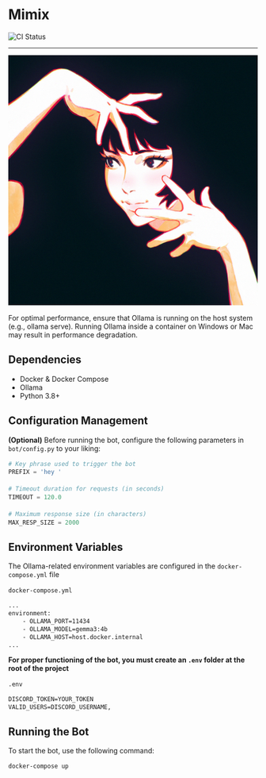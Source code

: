 # Mimix

![CI Status](https://github.com/B33Boy/Mimix/actions/workflows/ci.yml/badge.svg)

---
![Hands](hands.jpg)

For optimal performance, ensure that Ollama is running on the host system (e.g., ollama serve). Running Ollama inside a container on Windows or Mac may result in performance degradation.

## Dependencies
- Docker & Docker Compose
- Ollama 
- Python 3.8+

## Configuration Management
**(Optional)** Before running the bot, configure the following parameters in `bot/config.py` to your liking:
```python
# Key phrase used to trigger the bot
PREFIX = 'hey '  

# Timeout duration for requests (in seconds)
TIMEOUT = 120.0 

# Maximum response size (in characters)
MAX_RESP_SIZE = 2000
```

## Environment Variables
The Ollama-related environment variables are configured in the `docker-compose.yml` file

`docker-compose.yml`
```
...
environment:
    - OLLAMA_PORT=11434
    - OLLAMA_MODEL=gemma3:4b
    - OLLAMA_HOST=host.docker.internal
...
```

**For proper functioning of the bot, you must create an `.env` folder at the root of the project**

`.env`
```
DISCORD_TOKEN=YOUR_TOKEN
VALID_USERS=DISCORD_USERNAME,
``` 

## Running the Bot
To start the bot, use the following command:

```sh
docker-compose up
```